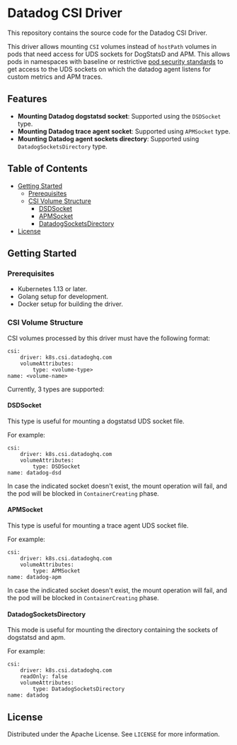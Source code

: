 # Datadog CSI Driver <!-- omit in toc -->

This repository contains the source code for the Datadog CSI Driver.

This driver allows mounting `CSI` volumes instead of `hostPath` volumes in pods that need access for UDS sockets for DogStatsD and APM. This allows pods in namespaces with baseline or restrictive [pod security standards](https://kubernetes.io/docs/concepts/security/pod-security-standards/) to get access to the UDS sockets on which the datadog agent listens for custom metrics and APM traces.

## Features <!-- omit in toc -->

- **Mounting Datadog dogstatsd socket**: Supported using the `DSDSocket` type.
- **Mounting Datadog trace agent socket**: Supported using `APMSocket` type.
- **Mounting Datadog agent sockets directory**: Supported using `DatadogSocketsDirectory` type.

## Table of Contents <!-- omit in toc -->

- [Getting Started](#getting-started)
  - [Prerequisites](#prerequisites)
  - [CSI Volume Structure](#csi-volume-structure)
    - [DSDSocket](#dsdsocket)
    - [APMSocket](#apmsocket)
    - [DatadogSocketsDirectory](#datadogsocketsdirectory)
- [License](#license)

## Getting Started

### Prerequisites
- Kubernetes 1.13 or later.
- Golang setup for development.
- Docker setup for building the driver.

### CSI Volume Structure

CSI volumes processed by this driver must have the following format:

```
csi:
    driver: k8s.csi.datadoghq.com
    volumeAttributes:
        type: <volume-type>
name: <volume-name>
```

Currently, 3 types are supported:

#### DSDSocket

This type is useful for mounting a dogstatsd UDS socket file.

For example:

```
csi:
    driver: k8s.csi.datadoghq.com
    volumeAttributes:
        type: DSDSocket
name: datadog-dsd
```

In case the indicated socket doesn't exist, the mount operation will fail, and the pod will be blocked in `ContainerCreating` phase.

#### APMSocket

This type is useful for mounting a trace agent UDS socket file.

For example:

```
csi:
    driver: k8s.csi.datadoghq.com
    volumeAttributes:
        type: APMSocket
name: datadog-apm
```

In case the indicated socket doesn't exist, the mount operation will fail, and the pod will be blocked in `ContainerCreating` phase.

#### DatadogSocketsDirectory

This mode is useful for mounting the directory containing the sockets of dogstatsd and apm.

For example:

```
csi:
    driver: k8s.csi.datadoghq.com
    readOnly: false
    volumeAttributes:
        type: DatadogSocketsDirectory
name: datadog
```

## License

Distributed under the Apache License. See `LICENSE` for more information.
